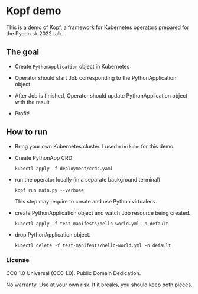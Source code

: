 # Kopf demo

This is a demo of Kopf, a framework for Kubernetes operators prepared 
for the Pycon.sk 2022 talk.

## The goal

* Create `PythonApplication` object in Kubernetes 

* Operator should start Job corresponding to the PythonApplication object

* After Job is finished, Operator should update PythonApplication object with the result

* Profit!

## How to run

* Bring your own Kubernetes cluster. I used `minikube` for this demo.

* Create PythonApp CRD

      kubectl apply -f deployment/crds.yaml


* run the operator locally (in a separate background terminal)

      kopf run main.py --verbose

  This step may require to create and use Python virtualenv. 


* create PythonApplication object and watch Job resource being created.

      kubectl apply -f test-manifests/hello-world.yml -n default

* drop PythonApplication object.

      kubectl delete -f test-manifests/hello-world.yml -n default

### License

CC0 1.0 Universal (CC0 1.0). Public Domain Dedication.

No warranty. Use at your own risk.  It it breaks, you should keep both pieces.
